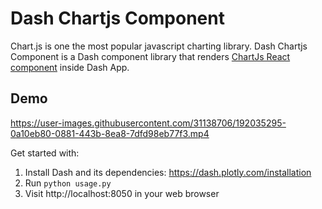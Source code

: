 # Dash Chartjs Component

Chart.js is one the most popular javascript charting library. 
Dash Chartjs Component is a Dash component library that renders [ChartJs React component](https://react-chartjs-2.js.org/) inside Dash App.

## Demo


https://user-images.githubusercontent.com/31138706/192035295-0a10eb80-0881-443b-8ea8-7dfd98eb77f3.mp4


Get started with:
1. Install Dash and its dependencies: https://dash.plotly.com/installation
2. Run `python usage.py`
3. Visit http://localhost:8050 in your web browser

